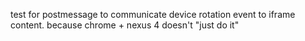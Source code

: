 test for postmessage to communicate device rotation event to iframe content.
because chrome + nexus 4 doesn't "just do it"  
